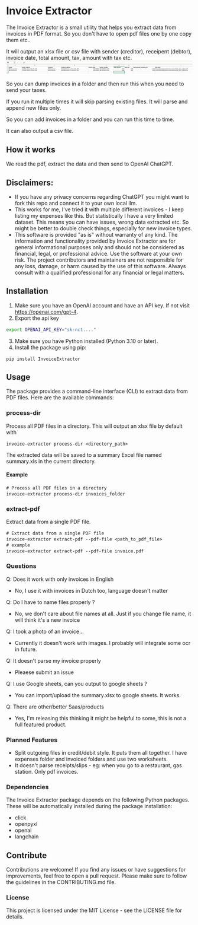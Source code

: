# Invoice Extractor

The Invoice Extractor is a small utility that helps you extract data from invoices in PDF format.
So you don't have to open pdf files one by one copy them etc.. 

It will output an xlsx file or csv file with sender (creditor), receipent (debtor), invoice date, total amount, tax, amount with tax etc.
![Alt Text](./img.png)

So you can dump invoices in a folder and then run this when you need to send your taxes.

If you run it multiple times it will skip parsing existing files. It will parse and append new files only. 

So you can add invoices in a folder and you can run this time to time.

It can also output a csv file. 

## How it works

We read the pdf, extract the data and then send to OpenAI ChatGPT. 

## Disclaimers: 
- If you have any privacy concerns regarding ChatGPT you might want to fork this repo and connect it to your own local llm.
- This works for me, I've tried it with multiple different invoices - I keep listing my expenses like this. 
But statistically I have a very limited dataset. This means you can have issues, wrong data extracted etc. 
So might be better to double check things, especially for new invoice types.
- This software is provided "as is" without warranty of any kind. The information and functionality provided by Invoice Extractor are for general informational purposes only and should not be considered as financial, legal, or professional advice. Use the software at your own risk. The project contributors and maintainers are not responsible for any loss, damage, or harm caused by the use of this software. Always consult with a qualified professional for any financial or legal matters.

## Installation

1. Make sure you have an OpenAI account and have an API key. If not visit https://openai.com/gpt-4.
2. Export the api key 
```bash
export OPENAI_API_KEY="sk-nct...."
```
3. Make sure you have Python installed (Python 3.10 or later).
4. Install the package using pip:

```
pip install InvoiceExtractor
```

## Usage

The package provides a command-line interface (CLI) to extract data from PDF files. Here are the available commands:

### process-dir

Process all PDF files in a directory. This will output an xlsx file by default with 

```
invoice-extractor process-dir <directory_path>
```
The extracted data will be saved to a summary Excel file named summary.xls in the current directory.

#### Example
```
# Process all PDF files in a directory
invoice-extractor process-dir invoices_folder
```


### extract-pdf

Extract data from a single PDF file.
```
# Extract data from a single PDF file
invoice-extractor extract-pdf --pdf-file <path_to_pdf_file>
# example
invoice-extractor extract-pdf --pdf-file invoice.pdf
```

### Questions

Q: Does it work with only invoices in English 
- No, I use it with invoices in Dutch too, language doesn't matter

Q: Do I have to name files properly ?
- No, we don't care about file names at all. Just if you change file name, it will think it's a new invoice

Q: I took a photo of an invoice...
- Currently it doesn't work with images. I probably will integrate some ocr in future.

Q: It doesn't parse my invoice properly
- Pleaese submit an issue

Q: I use Google sheets, can you output to google sheets ?
- You can import/upload the summary.xlsx to google sheets. It works.

Q: There are other/better Saas/products 
- Yes, I'm releasing this thinking it might be helpful to some, this is not a full featured product.

### Planned Features
- Split outgoing files in credit/debit style. It puts them all together. I have expenses folder and invoiced folders and use two worksheets.
- It doesn't parse receipts/slips - eg: when you go to a restaurant, gas station. Only pdf invoices.

### Dependencies

The Invoice Extractor package depends on the following Python packages. These will be automatically installed during the package installation:

- click
- openpyxl
- openai
- langchain


## Contribute

Contributions are welcome! If you find any issues or have suggestions for improvements, feel free to open a pull request. Please make sure to follow the guidelines in the CONTRIBUTING.md file.

### License

This project is licensed under the MIT License - see the LICENSE file for details.

